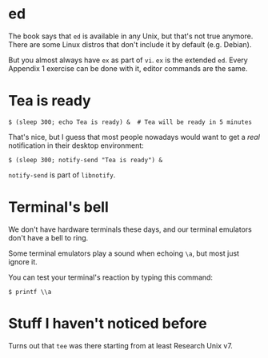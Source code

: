 # ed

The book says that `ed` is available in any Unix, but that's not true anymore.
There are some Linux distros that don't include it by default (e.g. Debian).

But you almost always have `ex` as part of `vi`. `ex` is the extended `ed`.
Every Appendix 1 exercise can be done with it, editor commands are the same.


# Tea is ready

```
$ (sleep 300; echo Tea is ready) &  # Tea will be ready in 5 minutes
```

That's nice, but I guess that most people nowadays would want to get
a *real* notification in their desktop environment:
```
$ (sleep 300; notify-send "Tea is ready") &
```

`notify-send` is part of `libnotify`.


# Terminal's bell

We don't have hardware terminals these days, and our terminal emulators
don't have a bell to ring.

Some terminal emulators play a sound when echoing `\a`, but most just
ignore it.

You can test your terminal's reaction by typing this command:
```
$ printf \\a
```


# Stuff I haven't noticed before

Turns out that `tee` was there starting from at least Research Unix v7.
